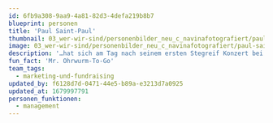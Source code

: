 ```yaml
---
id: 6fb9a308-9aa9-4a81-82d3-4defa219b8b7
blueprint: personen
title: 'Paul Saint-Paul'
thumbnail: 03_wer-wir-sind/personenbilder_neu_c_navinafotografiert/paul-saint-paul_(c)_navinafotografiert-4778-b.jpg
image: 03_wer-wir-sind/personenbilder_neu_c_navinafotografiert/paul-saint-paul_(c)_navinafotografiert-4778-b.jpg
description: '…hat sich am Tag nach seinem ersten Stegreif Konzert bei uns beworben. Als Kulturmanager ist er heute hinter den Kulissen aktiv und kümmert sich um die Digitalisierungsprozesse und das Fundraising. In Gruppen ist Paul gerne ein Ruhepol – ob das von seinen Wurzeln als Jazzbassist kommt?'
fun_fact: 'Mr. Ohrwurm-To-Go'
team_tags:
  - marketing-und-fundraising
updated_by: f6128d7d-0471-44e5-b89a-e3213d7a0925
updated_at: 1679997791
personen_funktionen:
  - management
---
```

